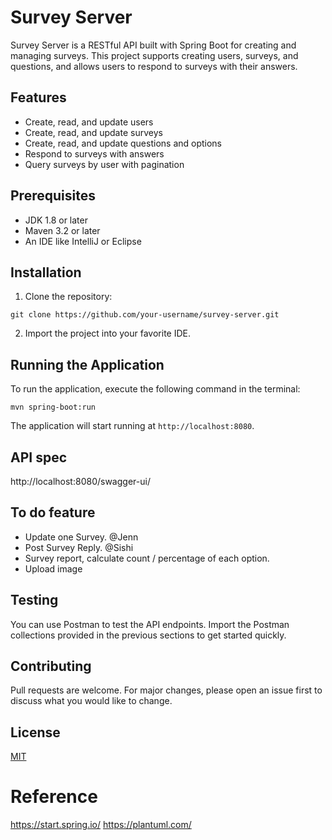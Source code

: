 # Survey Server

Survey Server is a RESTful API built with Spring Boot for creating and managing surveys. This project supports creating users, surveys, and questions, and allows users to respond to surveys with their answers.

## Features

- Create, read, and update users
- Create, read, and update surveys
- Create, read, and update questions and options
- Respond to surveys with answers
- Query surveys by user with pagination

## Prerequisites

- JDK 1.8 or later
- Maven 3.2 or later
- An IDE like IntelliJ or Eclipse

## Installation

1. Clone the repository:
```shell
git clone https://github.com/your-username/survey-server.git
```
2. Import the project into your favorite IDE.

## Running the Application

To run the application, execute the following command in the terminal:
```shell
mvn spring-boot:run
```

The application will start running at `http://localhost:8080`.

## API spec
http://localhost:8080/swagger-ui/

## To do feature
* Update one Survey. @Jenn
* Post Survey Reply. @Sishi
* Survey report, calculate count / percentage of each option.
* Upload image

## Testing

You can use Postman to test the API endpoints. Import the Postman collections provided in the previous sections to get started quickly.

## Contributing

Pull requests are welcome. For major changes, please open an issue first to discuss what you would like to change.

## License

[MIT](https://choosealicense.com/licenses/mit/)


# Reference
https://start.spring.io/
https://plantuml.com/
